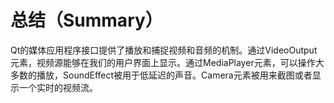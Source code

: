 # 总结（Summary）

Qt的媒体应用程序接口提供了播放和捕捉视频和音频的机制。通过VideoOutput元素，视频源能够在我们的用户界面上显示。通过MediaPlayer元素，可以操作大多数的播放，SoundEffect被用于低延迟的声音。Camera元素被用来截图或者显示一个实时的视频流。
